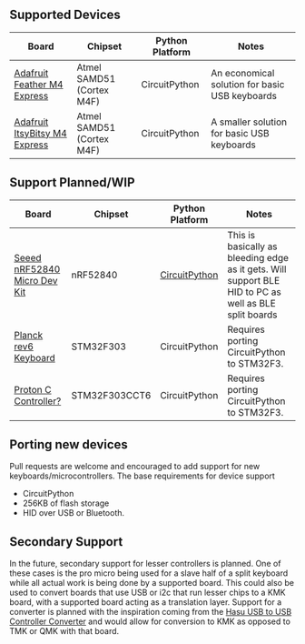## Supported Devices

| Board | Chipset | Python Platform | Notes |
| ----- | ------- | --------------- | ----- |
| [Adafruit Feather M4 Express](https://www.adafruit.com/product/3857) | Atmel SAMD51 (Cortex M4F) | CircuitPython | An economical solution for basic USB keyboards |
| [Adafruit ItsyBitsy M4 Express](https://www.adafruit.com/product/3800) | Atmel SAMD51 (Cortex M4F) | CircuitPython | A smaller solution for basic USB keyboards |


## Support Planned/WIP
| Board | Chipset | Python Platform | Notes |
| ----- | ------- | --------------- | ----- |
| [Seeed nRF52840 Micro Dev Kit](https://www.seeedstudio.com/nRF52840-Micro-Development-Kit-p-3079.html) | nRF52840 | [CircuitPython](https://github.com/KMKfw/circuitpython/tree/topic-nrf52840-mdk) | This is basically as bleeding edge as it gets. Will support BLE HID to PC as well as BLE split boards |
| [Planck rev6 Keyboard](https://olkb.com/planck) | STM32F303 | CircuitPython | Requires porting CircuitPython to STM32F3. |
| [Proton C Controller?](https://olkb.com/parts/qmk-proton-c) | STM32F303CCT6 | CircuitPython | Requires porting CircuitPython to STM32F3. |



## Porting new devices
Pull requests are welcome and encouraged to add support for new
keyboards/microcontrollers. The base requirements for device support
- CircuitPython
- 256KB of flash storage
- HID over USB or Bluetooth.

## Secondary Support

In the future, secondary support for lesser controllers is planned. One of
these cases is the pro micro being used for a slave half of a split keyboard
while all actual work is being done by a supported board. This could also be
used to convert boards that use USB or i2c that run lesser chips to a KMK
board, with a supported board acting as a translation layer. Support for
a converter is planned with the inspiration coming from the [Hasu USB to
USB Controller Converter](https://www.1upkeyboards.com/shop/controllers/usb-to-usb-converter/)
and would allow for conversion to KMK as opposed to TMK or QMK with that board.
